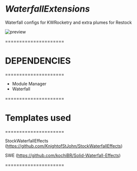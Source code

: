 # *WaterfallExtensions*
Waterfall configs for KWRocketry and extra plumes for Restock



![preview](https://github.com/rbeap/WaterfallExtensions/assets/170141846/dfd25df5-4616-4dad-a693-e080e38d3be1)



=====================
# DEPENDENCIES
=====================

- Module Manager
- Waterfall





=====================
# Templates used
=====================

StockWaterfallEffects (https://github.com/KnightofStJohn/StockWaterfallEffects)

SWE (https://github.com/kochiBR/Solid-Waterfall-Effects)

=====================
